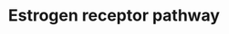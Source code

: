 ---
authors:
- Mkutmon
- Eweitz
description: The estrogen receptor is a nuclear receptor that is activated upon ligand
  binding and subsequently translocates to the nuclear. There, it activates transcription
  of target genes involved in  essential cellular processes. The ER receptor has been
  implicated in a multitude of diseases, most notably cancer (breast/ovarian)
last-edited: 2021-05-21
organisms:
- Bos taurus
redirect_from:
- /index.php/Pathway:WP3163
- /instance/WP3163
revision: null
schema-jsonld:
- '@context': https://schema.org/
  '@id': https://wikipathways.github.io/pathways/WP3163.html
  '@type': Dataset
  creator:
    '@type': Organization
    name: WikiPathways
  description: The estrogen receptor is a nuclear receptor that is activated upon
    ligand binding and subsequently translocates to the nuclear. There, it activates
    transcription of target genes involved in  essential cellular processes. The ER
    receptor has been implicated in a multitude of diseases, most notably cancer (breast/ovarian)
  keywords:
  - ACOX1
  - CYP1A1
  - CYP1A2
  - CYP1B1
  - ESR1
  - GPAM
  - JUN
  - Ligand
  - NR0B2
  - PCK1
  - PDK4
  - PPARA
  - SP1
  - STAT3
  license: CC0
  name: Estrogen receptor pathway
seo: CreativeWork
title: Estrogen receptor pathway
wpid: WP3163
---